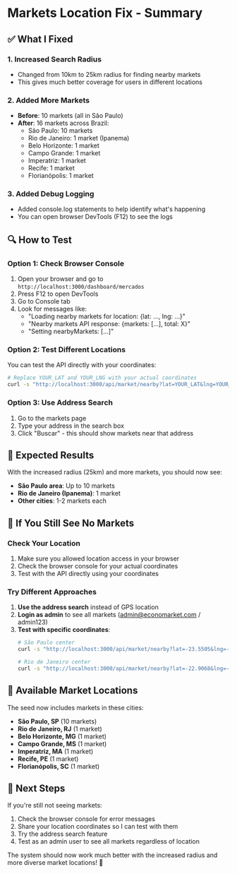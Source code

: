 # Markets Location Fix - Summary

## ✅ What I Fixed

### 1. **Increased Search Radius**
- Changed from 10km to 25km radius for finding nearby markets
- This gives much better coverage for users in different locations

### 2. **Added More Markets**
- **Before**: 10 markets (all in São Paulo)
- **After**: 16 markets across Brazil:
  - São Paulo: 10 markets
  - Rio de Janeiro: 1 market (Ipanema)
  - Belo Horizonte: 1 market
  - Campo Grande: 1 market
  - Imperatriz: 1 market
  - Recife: 1 market
  - Florianópolis: 1 market

### 3. **Added Debug Logging**
- Added console.log statements to help identify what's happening
- You can open browser DevTools (F12) to see the logs

## 🔍 How to Test

### Option 1: Check Browser Console
1. Open your browser and go to `http://localhost:3000/dashboard/mercados`
2. Press F12 to open DevTools
3. Go to Console tab
4. Look for messages like:
   - "Loading nearby markets for location: {lat: ..., lng: ...}"
   - "Nearby markets API response: {markets: [...], total: X}"
   - "Setting nearbyMarkets: [...]"

### Option 2: Test Different Locations
You can test the API directly with your coordinates:

```bash
# Replace YOUR_LAT and YOUR_LNG with your actual coordinates
curl -s "http://localhost:3000/api/market/nearby?lat=YOUR_LAT&lng=YOUR_LNG&radius=25&limit=10" | jq '.total'
```

### Option 3: Use Address Search
1. Go to the markets page
2. Type your address in the search box
3. Click "Buscar" - this should show markets near that address

## 🎯 Expected Results

With the increased radius (25km) and more markets, you should now see:
- **São Paulo area**: Up to 10 markets
- **Rio de Janeiro (Ipanema)**: 1 market
- **Other cities**: 1-2 markets each

## 🐛 If You Still See No Markets

### Check Your Location
1. Make sure you allowed location access in your browser
2. Check the browser console for your actual coordinates
3. Test with the API directly using your coordinates

### Try Different Approaches
1. **Use the address search** instead of GPS location
2. **Login as admin** to see all markets (admin@economarket.com / admin123)
3. **Test with specific coordinates**:
   ```bash
   # São Paulo center
   curl -s "http://localhost:3000/api/market/nearby?lat=-23.5505&lng=-46.6333&radius=25&limit=10"
   
   # Rio de Janeiro center  
   curl -s "http://localhost:3000/api/market/nearby?lat=-22.9068&lng=-43.1729&radius=25&limit=10"
   ```

## 📍 Available Market Locations

The seed now includes markets in these cities:
- **São Paulo, SP** (10 markets)
- **Rio de Janeiro, RJ** (1 market)  
- **Belo Horizonte, MG** (1 market)
- **Campo Grande, MS** (1 market)
- **Imperatriz, MA** (1 market)
- **Recife, PE** (1 market)
- **Florianópolis, SC** (1 market)

## 🔧 Next Steps

If you're still not seeing markets:
1. Check the browser console for error messages
2. Share your location coordinates so I can test with them
3. Try the address search feature
4. Test as an admin user to see all markets regardless of location

The system should now work much better with the increased radius and more diverse market locations! 🎉
